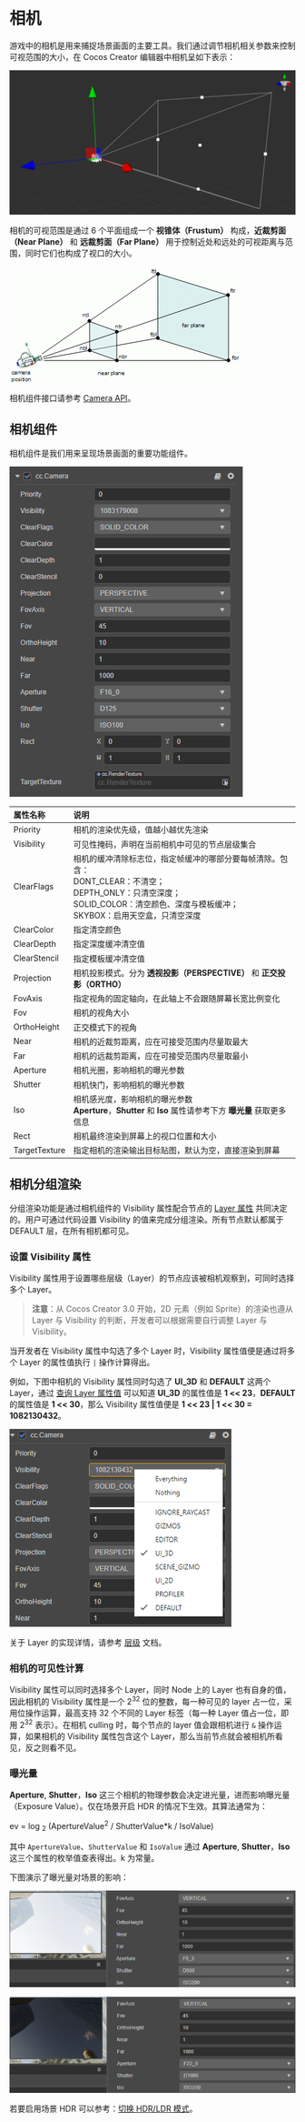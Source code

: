 # 相机

游戏中的相机是用来捕捉场景画面的主要工具。我们通过调节相机相关参数来控制可视范围的大小，在 Cocos Creator 编辑器中相机呈如下表示：

![camera](camera/camera.png)

相机的可视范围是通过 6 个平面组成一个 **视锥体（Frustum）** 构成，**近裁剪面（Near Plane）** 和 **远裁剪面（Far Plane）** 用于控制近处和远处的可视距离与范围，同时它们也构成了视口的大小。

![camera view](camera/camera-view.gif)

相机组件接口请参考 [Camera API](%__APIDOC__%/zh/#/docs/3.4/zh/component-camera/Class/Camera)。

## 相机组件

相机组件是我们用来呈现场景画面的重要功能组件。

![camera component](camera/camera-component.png)

| 属性名称 | 说明 |
|:-------|:---|
| Priority | 相机的渲染优先级，值越小越优先渲染 |
| Visibility | 可见性掩码，声明在当前相机中可见的节点层级集合 |
| ClearFlags | 相机的缓冲清除标志位，指定帧缓冲的哪部分要每帧清除。包含：<br>DONT_CLEAR：不清空；<br>DEPTH_ONLY：只清空深度；<br> SOLID_COLOR：清空颜色、深度与模板缓冲；<br> SKYBOX：启用天空盒，只清空深度 |
| ClearColor | 指定清空颜色 |
| ClearDepth | 指定深度缓冲清空值 |
| ClearStencil | 指定模板缓冲清空值 |
| Projection | 相机投影模式。分为 **透视投影（PERSPECTIVE）** 和 **正交投影（ORTHO）** |
| FovAxis | 指定视角的固定轴向，在此轴上不会跟随屏幕长宽比例变化 |
| Fov | 相机的视角大小 |
| OrthoHeight | 正交模式下的视角 |
| Near | 相机的近裁剪距离，应在可接受范围内尽量取最大 |
| Far | 相机的远裁剪距离，应在可接受范围内尽量取最小 |
| Aperture | 相机光圈，影响相机的曝光参数 |
| Shutter | 相机快门，影响相机的曝光参数 |
| Iso | 相机感光度，影响相机的曝光参数 <br> **Aperture**，**Shutter** 和 **Iso** 属性请参考下方 **曝光量** 获取更多信息 |
| Rect | 相机最终渲染到屏幕上的视口位置和大小 |
| TargetTexture | 指定相机的渲染输出目标贴图，默认为空，直接渲染到屏幕 |

## 相机分组渲染

分组渲染功能是通过相机组件的 Visibility 属性配合节点的 [Layer 属性](../../concepts/scene/node-component.md#设置节点的-layer-属性) 共同决定的。用户可通过代码设置 Visibility 的值来完成分组渲染。所有节点默认都属于 DEFAULT 层，在所有相机都可见。

### 设置 Visibility 属性

Visibility 属性用于设置哪些层级（Layer）的节点应该被相机观察到，可同时选择多个 Layer。

> **注意**：从 Cocos Creator 3.0 开始，2D 元素（例如 Sprite）的渲染也遵从 Layer 与 Visibility 的判断，开发者可以根据需要自行调整 Layer 与 Visibility。

当开发者在 Visibility 属性中勾选了多个 Layer 时，Visibility 属性值便是通过将多个 Layer 的属性值执行 `|` 操作计算得出。

例如，下图中相机的 Visibility 属性同时勾选了 **UI_3D** 和 **DEFAULT** 这两个 Layer，通过 [查询 Layer 属性值](../../concepts/scene/layer.md) 可以知道 **UI_3D** 的属性值是 **1 << 23**，**DEFAULT** 的属性值是 **1 << 30**，那么 Visibility 属性值便是 **1 << 23 | 1 << 30  = 1082130432**。

![camera visibility gizmo](camera/camera-visibility-gizmo.png)

关于 Layer 的实现详情，请参考 [层级](../../concepts/scene/layer.md) 文档。

### 相机的可见性计算

Visibility 属性可以同时选择多个 Layer，同时 Node 上的 Layer 也有自身的值，因此相机的 Visibility 属性是一个 2<sup>32</sup> 位的整数，每一种可见的 layer 占一位，采用位操作运算，最高支持 32 个不同的 Layer 标签（每一种 Layer 值占一位，即用 2<sup>32</sup> 表示）。在相机 culling 时，每个节点的 layer 值会跟相机进行 `&` 操作运算，如果相机的 Visibility 属性包含这个 Layer，那么当前节点就会被相机所看见，反之则看不见。

### 曝光量

**Aperture**, **Shutter**，**Iso** 这三个相机的物理参数会决定进光量，进而影响曝光量（Exposure Value）。仅在场景开启 HDR 的情况下生效。其算法通常为：

ev = <mlog>log</mlog> <sub>2</sub> (ApertureValue<sup>2</sup> / ShutterValue*k / IsoValue)

其中 `ApertureValue`、`ShutterValue` 和 `IsoValue` 通过 **Aperture**, **Shutter**，**Iso** 这三个属性的枚举值查表得出。k 为常量。

下图演示了曝光量对场景的影响：

![hdr1](./camera/hdr1.png)

![hdr2](./camera/hdr2.png)

若要启用场景 HDR 可以参考：[切换 HDR/LDR 模式](../../concepts/scene/skybox.md#切换-hdrldr-模式)。
